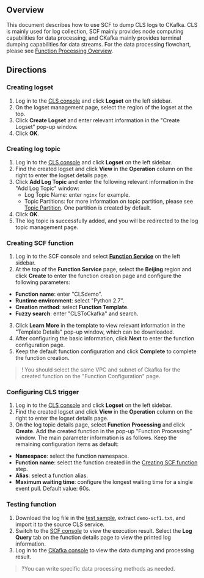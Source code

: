 ## Overview

This document describes how to use SCF to dump CLS logs to CKafka. CLS is mainly used for log collection, SCF mainly provides node computing capabilities for data processing, and CKafka mainly provides terminal dumping capabilities for data streams. For the data processing flowchart, please see [Function Processing Overview](https://intl.cloud.tencent.com/document/product/614/38883).



## Directions

<span id="step01"></span>

### Creating logset
1. Log in to the [CLS console](https://console.cloud.tencent.com/cls) and click **Logset** on the left sidebar.
2. On the logset management page, select the region of the logset at the top.
3. Click **Create Logset** and enter relevant information in the "Create Logset" pop-up window.
4. Click **OK**.

<span id="step02"></span>

### Creating log topic

1. Log in to the [CLS console](https://console.cloud.tencent.com/cls) and click **Logset** on the left sidebar.
2. Find the created logset and click **View** in the **Operation** column on the right to enter the logset details page.
3. Click **Add Log Topic** and enter the following relevant information in the "Add Log Topic" window:
	- Log Topic Name: enter `nginx` for example.
	- Topic Partitions: for more information on topic partition, please see [Topic Partition](https://intl.cloud.tencent.com/document/product/614/33779). One partition is created by default.
4. Click **OK**.
5. The log topic is successfully added, and you will be redirected to the log topic management page.



<span id="step03"></span>

### Creating SCF function

1. Log in to the SCF console and select **[Function Service](https://console.cloud.tencent.com/scf/list)** on the left sidebar.
2. At the top of the **Function Service** page, select the **Beijing** region and click **Create** to enter the function creation page and configure the following parameters:
 - **Function name**: enter "CLSdemo".
 - **Runtime environment**: select "Python 2.7".
 - **Creation method**: select **Function Template**.
 - **Fuzzy search**: enter "CLSToCkafka" and search.
3. Click **Learn More** in the template to view relevant information in the "Template Details" pop-up window, which can be downloaded.
4. After configuring the basic information, click **Next** to enter the function configuration page.
5. Keep the default function configuration and click **Complete** to complete the function creation.
>! You should select the same VPC and subnet of Ckafka for the created function on the "Function Configuration" page.


<span id="step04"></span>

### Configuring CLS trigger
1. Log in to the [CLS console](https://console.cloud.tencent.com/cls) and click **Logset** on the left sidebar.
2. Find the created logset and click **View** in the **Operation** column on the right to enter the logset details page.
3. On the log topic details page, select **Function Processing** and click **Create**. Add the created function in the pop-up "Function Processing" window.
The main parameter information is as follows. Keep the remaining configuration items as default:
 - **Namespace**: select the function namespace.
 - **Function name**: select the function created in the [Creating SCF function](#step03) step.
 - **Alias**: select a function alias.
 - **Maximum waiting time**: configure the longest waiting time for a single event pull. Default value: 60s.

<span id="step05"></span>

### Testing function
1. Download the log file in the [test sample](https://main.qcloudimg.com/raw/6e0d4837eefd0ce77dac8a3973acdf39.zip), extract `demo-scf1.txt`, and import it to the source CLS service.
2. Switch to the [SCF console](https://console.cloud.tencent.com/scf/list?rid=8&ns=default) to view the execution result.
Select the **Log Query** tab on the function details page to view the printed log information.
3. Log in to the [CKafka console](https://console.cloud.tencent.com/ckafka) to view the data dumping and processing result.
>?You can write specific data processing methods as needed.
